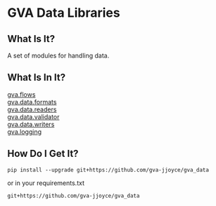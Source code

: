 # GVA Data Libraries

## What Is It?

A set of modules for handling data.

## What Is In It?

[gva.flows](docs/gva.flows.md)  
[gva.data.formats](docs/gva.data.formats.md)  
[gva.data.readers](docs/gva.data.readers.md)  
[gva.data.validator](docs/gva.data.validator.md)  
[gva.data.writers](docs/gva.data.writers.md)  
[gva.logging](docs/gva.logging.md)   

## How Do I Get It?
~~~
pip install --upgrade git+https://github.com/gva-jjoyce/gva_data
~~~
or in your requirements.txt
~~~
git+https://github.com/gva-jjoyce/gva_data
~~~
